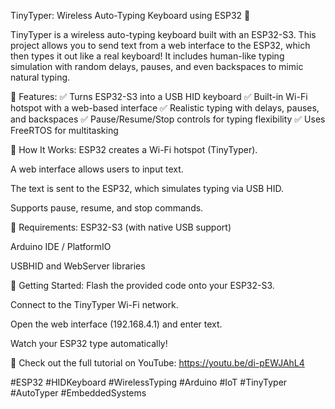 TinyTyper: Wireless Auto-Typing Keyboard using ESP32 🚀


TinyTyper is a wireless auto-typing keyboard built with an ESP32-S3. This project allows you to send text from a web interface to the ESP32, which then types it out like a real keyboard! It includes human-like typing simulation with random delays, pauses, and even backspaces to mimic natural typing.

🔹 Features:
✅ Turns ESP32-S3 into a USB HID keyboard
✅ Built-in Wi-Fi hotspot with a web-based interface
✅ Realistic typing with delays, pauses, and backspaces
✅ Pause/Resume/Stop controls for typing flexibility
✅ Uses FreeRTOS for multitasking

🔹 How It Works:
ESP32 creates a Wi-Fi hotspot (TinyTyper).

A web interface allows users to input text.

The text is sent to the ESP32, which simulates typing via USB HID.

Supports pause, resume, and stop commands.

🔹 Requirements:
ESP32-S3 (with native USB support)

Arduino IDE / PlatformIO

USBHID and WebServer libraries

🔹 Getting Started:
Flash the provided code onto your ESP32-S3.

Connect to the TinyTyper Wi-Fi network.

Open the web interface (192.168.4.1) and enter text.

Watch your ESP32 type automatically!

📌 Check out the full tutorial on YouTube: https://youtu.be/di-pEWJAhL4

#ESP32 #HIDKeyboard #WirelessTyping #Arduino #IoT #TinyTyper #AutoTyper #EmbeddedSystems
